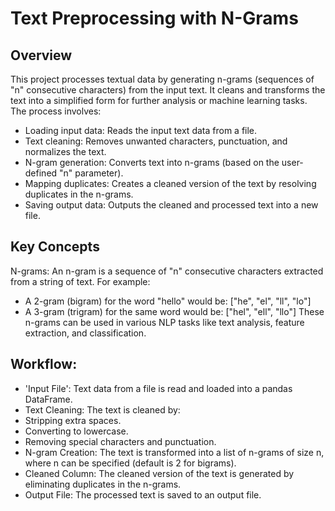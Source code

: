# Text Preprocessing with N-Grams

## Overview
This project processes textual data by generating n-grams (sequences of "n" consecutive characters) from the input text. It cleans and transforms the text into a simplified form for further analysis or machine learning tasks. The process involves:

- Loading input data: Reads the input text data from a file.
- Text cleaning: Removes unwanted characters, punctuation, and normalizes the text.
- N-gram generation: Converts text into n-grams (based on the user-defined "n" parameter).
- Mapping duplicates: Creates a cleaned version of the text by resolving duplicates in the n-grams.
- Saving output data: Outputs the cleaned and processed text into a new file.

## Key Concepts
N-grams:
An n-gram is a sequence of "n" consecutive characters extracted from a string of text. For example:

- A 2-gram (bigram) for the word "hello" would be: ["he", "el", "ll", "lo"]
- A 3-gram (trigram) for the same word would be: ["hel", "ell", "llo"]
These n-grams can be used in various NLP tasks like text analysis, feature extraction, and classification.

## Workflow:
- 'Input File': Text data from a file is read and loaded into a pandas DataFrame.
- Text Cleaning: The text is cleaned by:
- Stripping extra spaces.
- Converting to lowercase.
- Removing special characters and punctuation.
- N-gram Creation: The text is transformed into a list of n-grams of size n, where n can be specified (default is 2 for bigrams).
- Cleaned Column: The cleaned version of the text is generated by eliminating duplicates in the n-grams.
- Output File: The processed text is saved to an output file.
